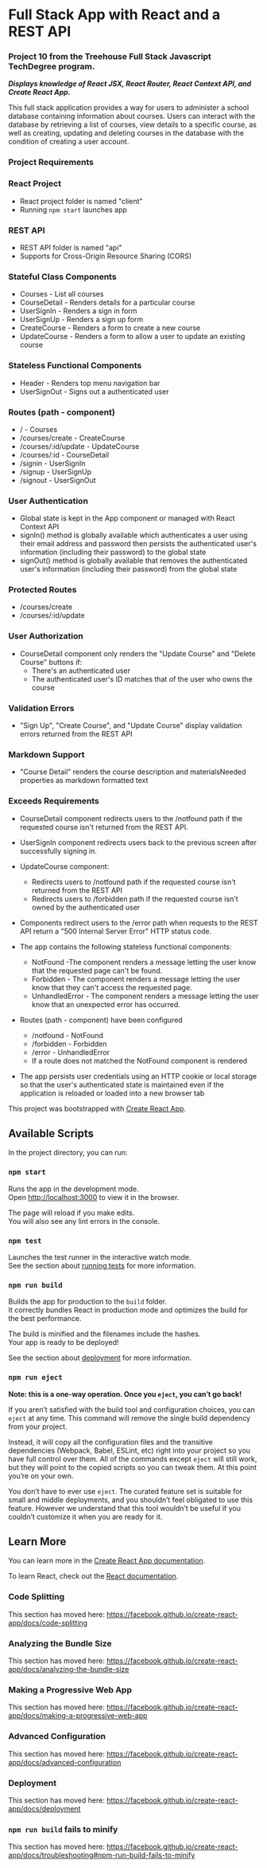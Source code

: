 # Full Stack App with React and a REST API
### Project 10 from the Treehouse Full Stack Javascript TechDegree program. 
**_Displays knowledge of React JSX, React Router, React Context API, and Create React App._**

This full stack application provides a way for users to administer a school database containing information about courses. Users can interact with the database by retrieving a list of courses, view details to a specific course, as well as creating, updating and deleting courses in the database with the condition of creating a user account. 

### Project Requirements
### React Project
  * React project folder is named "client"
  * Running `npm start` launches app
### REST API
  * REST API folder is named "api"
  * Supports for Cross-Origin Resource Sharing (CORS)
### Stateful Class Components
  * Courses - List all courses
  * CourseDetail - Renders details for a particular course
  * UserSignIn - Renders a sign in form 
  * UserSignUp - Renders a sign up form
  * CreateCourse - Renders a form to create a new course
  * UpdateCourse - Renders a form to allow a user to update an existing course
### Stateless Functional Components
  * Header - Renders top menu navigation bar
  * UserSignOut - Signs out a authenticated user
### Routes (path - component)
  * / - Courses
  * /courses/create - CreateCourse
  * /courses/:id/update - UpdateCourse
  * /courses/:id - CourseDetail
  * /signin - UserSignIn
  * /signup - UserSignUp
  * /signout - UserSignOut
### User Authentication
  * Global state is kept in the App component or managed with React Context API
  * signIn() method is globally available which authenticates a user using their email address and password then persists the authenticated user's information (including their password) to the global state
  * signOut() method is globally available that removes the authenticated user's information (including their password) from the global state
### Protected Routes
  * /courses/create
  * /courses/:id/update
### User Authorization
  * CourseDetail component only renders the "Update Course" and "Delete Course" buttons if:
    * There's an authenticated user
    * The authenticated user's ID matches that of the user who owns the course
### Validation Errors
  * "Sign Up", "Create Course", and "Update Course" display validation errors returned from the REST API

### Markdown Support
  * "Course Detail" renders the course description and materialsNeeded properties as markdown formatted text

### Exceeds Requirements
* CourseDetail component redirects users to the /notfound path if the requested course isn't returned from the REST API.

* UserSignIn component redirects users back to the previous screen after successfully signing in.

* UpdateCourse component:
  * Redirects users to /notfound path if the requested course isn't returned from the REST API
  * Redirects users to /forbidden path if the requested course isn't owned by the authenticated user
* Components redirect users to the /error path when requests to the REST API return a "500 Internal Server Error" HTTP status code.
* The app contains the following stateless functional components:
  * NotFound -The component renders a message letting the user know that the requested page can't be found.
  * Forbidden - The component renders a message letting the user know that they can't access the requested page.
  * UnhandledError - The component renders a message letting the user know that an unexpected error has occurred.
* Routes (path - component) have been configured 
  * /notfound - NotFound
  * /forbidden - Forbidden
  * /error - UnhandledError
  * If a route does not matched the NotFound component is rendered
* The app persists user credentials using an HTTP cookie or local storage so that the user's authenticated state is maintained even if the application is reloaded or loaded into a new browser tab

This project was bootstrapped with [Create React App](https://github.com/facebook/create-react-app).

## Available Scripts

In the project directory, you can run:

### `npm start`

Runs the app in the development mode.<br>
Open [http://localhost:3000](http://localhost:3000) to view it in the browser.

The page will reload if you make edits.<br>
You will also see any lint errors in the console.

### `npm test`

Launches the test runner in the interactive watch mode.<br>
See the section about [running tests](https://facebook.github.io/create-react-app/docs/running-tests) for more information.

### `npm run build`

Builds the app for production to the `build` folder.<br>
It correctly bundles React in production mode and optimizes the build for the best performance.

The build is minified and the filenames include the hashes.<br>
Your app is ready to be deployed!

See the section about [deployment](https://facebook.github.io/create-react-app/docs/deployment) for more information.

### `npm run eject`

**Note: this is a one-way operation. Once you `eject`, you can’t go back!**

If you aren’t satisfied with the build tool and configuration choices, you can `eject` at any time. This command will remove the single build dependency from your project.

Instead, it will copy all the configuration files and the transitive dependencies (Webpack, Babel, ESLint, etc) right into your project so you have full control over them. All of the commands except `eject` will still work, but they will point to the copied scripts so you can tweak them. At this point you’re on your own.

You don’t have to ever use `eject`. The curated feature set is suitable for small and middle deployments, and you shouldn’t feel obligated to use this feature. However we understand that this tool wouldn’t be useful if you couldn’t customize it when you are ready for it.

## Learn More

You can learn more in the [Create React App documentation](https://facebook.github.io/create-react-app/docs/getting-started).

To learn React, check out the [React documentation](https://reactjs.org/).

### Code Splitting

This section has moved here: https://facebook.github.io/create-react-app/docs/code-splitting

### Analyzing the Bundle Size

This section has moved here: https://facebook.github.io/create-react-app/docs/analyzing-the-bundle-size

### Making a Progressive Web App

This section has moved here: https://facebook.github.io/create-react-app/docs/making-a-progressive-web-app

### Advanced Configuration

This section has moved here: https://facebook.github.io/create-react-app/docs/advanced-configuration

### Deployment

This section has moved here: https://facebook.github.io/create-react-app/docs/deployment

### `npm run build` fails to minify

This section has moved here: https://facebook.github.io/create-react-app/docs/troubleshooting#npm-run-build-fails-to-minify
